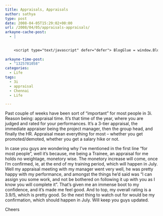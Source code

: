 ```yaml
---
title: Appraisals, Appraisals
author: sathya
type: post
date: 2008-04-05T15:29:02+00:00
url: /2008/04/05/appraisals-appraisals/
arkayne-cache-post:
  - |
    
    
    <script type="text/javascript" defer="defer"> BlogGlue = window.BlogGlue || window.Arkayne || {}; BlogGlue.baseurl = 'http://www.blogglue.com'; BlogGlue.go = function(e, a, cid, gid) { var id = a.getAttribute('id'); var orig = a.getAttribute('href'); var target = a.getAttribute('target'); var redir = [BlogGlue.baseurl, 'link', cid, gid, ''].join('/'); redir += '?ts=' + Math.random(); redir += '&amp;url=' + escape(a.href); a.setAttribute('href', redir); setTimeout('BlogGlue.restore("' + id + '", "' + orig + '")', 0); return true; }; BlogGlue.restore = function(id, orig) { var a = document.getElementById(id); if (a) a.setAttribute('href', orig); }; </script> <div class="blogglue_plugin" style="display:block;margin:5px 0px 20px 0px;"> <h3 class="blogglue-header blogglue-inner"> More From sathyabhat </h3> <ul class="blogglue-links blogglue-inner"> <li id="blogglue-inner-1"><a href="http://sathyabh.at/2008/09/21/onsite-opportunity-beckons/?utm_source=BlogGlue_network&amp;utm_medium=BlogGlue_Plugin" id="blogglue-2942168" target="_parent" onclick="return BlogGlue.go(event, this, 2950752, 2942168);" title="Onsite opportunity beckons » My World">Onsite opportunity beckons » My World</a></li> <li id="blogglue-inner-2"><a href="http://sathyabh.at/2008/03/02/my-new-baby/?utm_source=BlogGlue_network&amp;utm_medium=BlogGlue_Plugin" id="blogglue-2959680" target="_parent" onclick="return BlogGlue.go(event, this, 2950752, 2959680);" title="My new baby » My World">My new baby » My World</a></li> <li id="blogglue-inner-3"><a href="http://sathyabh.at/2008/01/15/the-reason-why-my-room-was-raided/?utm_source=BlogGlue_network&amp;utm_medium=BlogGlue_Plugin" id="blogglue-2956333" target="_parent" onclick="return BlogGlue.go(event, this, 2950752, 2956333);" title="The reason why my room was raided » My World">The reason why my room was raided » My World</a></li> </ul> <div class="blogglue-footer" style="margin:10px 0px;display:block !important"> <a href="http://www.blogglue.com/12928-ab7e24be6f12e678fc1a468df18f3f3f/?utm_source=BlogGlue%20Plugin&amp;utm_medium=Recommend&amp;utm_campaign=Plugin&amp;coupon=SATHYABHAT&amp;blogglue_page=2950752" target="_blank" style="text-decoration:none !important;"> <img src="http://www.gravatar.com/avatar.php?default=%2F%2Fs3.amazonaws.com%2Farkayne-media%2Fimg%2Fprofile%2Fdefault_sm.png&amp;size=24&amp;gravatar_id=1375f202e61682cc4963295f4b0430dc" width="24" height="24" border="0" alt="Blog Margeting Related Posts Plugin For sathyabhat" style="display:inline;margin: 0 5px 0 10px; border:1px solid #AAA; width: 24px !important; height: 24px; !important;"/><span style="position:relative;top:-8px;font-family:'Trebuchet MS'; font-size: 0.8em;">Ask <strong>sathyabhat</strong> To Recommend Your Posts</span> </a> <img class="blogglue-hit" style="border:none;left:-9999px;position:absolute;" src="http://www.blogglue.com/widget/hit/2950752.GIF" border="0" alt="Blog Marketing Related Posts Plugin Counter" /> </div> </div>
    
arkayne-time-post:
  - "1325781058"
categories:
  - Life
tags:
  - 3i
  - appraisal
  - Chennai
  - Life

---
```

Past couple of weeks have been sort of &#8220;important&#8221; for most people in 3i. Reason being: appraisal time. It&#8217;s that time of the year, where you are judged and rated for your performances. It&#8217;s a 3-tier appraisal, the immediate appraiser being the project manager, then the group head, and finally the HR. Appraisal mean everything for most &#8211; whether you get promoted/demoted, whether you get a salary hike or not. 

In case you guys are wondering why I&#8217;ve mentioned in the first line &#8220;for most people&#8221;, well it&#8217;s because, me being a Trainee, an appraisal for me holds no weightage, monetory wise. The monetory increase will come, once I&#8217;m confirmed, ie, at the end of my training period, which will happen in July. Well my appraisal meeting with my manager went very well, he was pretty happy with my performance, and amongst the things he&#8217;d said was &#8220;I can assign you some work, and not be bothered on following it up with you as I know you will complete it&#8221;. That&#8217;s given me an immense boot to my confidence, and it&#8217;s made me feel good. And to top, my overall rating is a 3.9/5, which is pretty good. So the next thing to watch out for would be my confirmation, which should happen in July. Will keep you guys updated.

Cheers